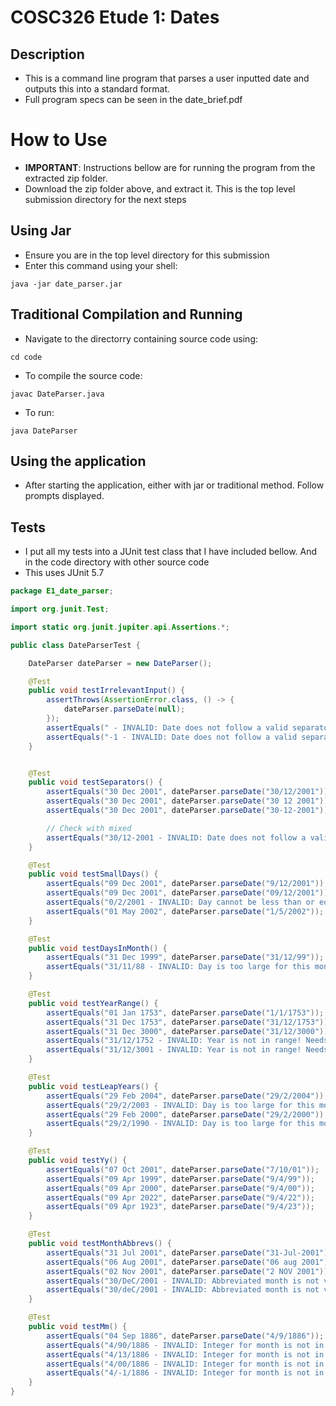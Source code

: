 # COSC326 Etude 1: Dates

## Description
- This is a command line program that parses a user inputted date and outputs this into a standard format. 
- Full program specs can be seen in the date_brief.pdf

# How to Use
- **IMPORTANT**: Instructions bellow are for running the program from the extracted zip folder. 
- Download the zip folder above, and extract it. This is the top level submission directory for the next steps

## Using Jar
- Ensure you are in the top level directory for this submission
- Enter this command using your shell:
```
java -jar date_parser.jar
```

## Traditional Compilation and Running
- Navigate to the directorry containing source code using:
```
cd code
```
- To compile the source code:
```
javac DateParser.java
```
- To run:
```
java DateParser
```

## Using the application
- After starting the application, either with jar or traditional method. Follow prompts displayed.  

## Tests
- I put all my tests into a JUnit test class that I have included bellow. And in the code directory with other source code
- This uses JUnit 5.7

```java
package E1_date_parser;

import org.junit.Test;

import static org.junit.jupiter.api.Assertions.*;

public class DateParserTest {

    DateParser dateParser = new DateParser();

    @Test
    public void testIrrelevantInput() {
        assertThrows(AssertionError.class, () -> {
            dateParser.parseDate(null);
        });
        assertEquals(" - INVALID: Date does not follow a valid separator scheme!", dateParser.parseDate(""));
        assertEquals("-1 - INVALID: Date does not follow a valid separator scheme!", dateParser.parseDate("-1"));
    }


    @Test
    public void testSeparators() {
        assertEquals("30 Dec 2001", dateParser.parseDate("30/12/2001"));
        assertEquals("30 Dec 2001", dateParser.parseDate("30 12 2001"));
        assertEquals("30 Dec 2001", dateParser.parseDate("30-12-2001"));

        // Check with mixed
        assertEquals("30/12-2001 - INVALID: Date does not follow a valid separator scheme!", dateParser.parseDate("30/12-2001"));
    }

    @Test
    public void testSmallDays() {
        assertEquals("09 Dec 2001", dateParser.parseDate("9/12/2001"));
        assertEquals("09 Dec 2001", dateParser.parseDate("09/12/2001"));
        assertEquals("0/2/2001 - INVALID: Day cannot be less than or equal to 0!", dateParser.parseDate("0/2/2001"));
        assertEquals("01 May 2002", dateParser.parseDate("1/5/2002"));
    }

    @Test
    public void testDaysInMonth() {
        assertEquals("31 Dec 1999", dateParser.parseDate("31/12/99"));
        assertEquals("31/11/88 - INVALID: Day is too large for this month and year!", dateParser.parseDate("31/11/88"));
    }

    @Test
    public void testYearRange() {
        assertEquals("01 Jan 1753", dateParser.parseDate("1/1/1753"));
        assertEquals("31 Dec 1753", dateParser.parseDate("31/12/1753"));
        assertEquals("31 Dec 3000", dateParser.parseDate("31/12/3000"));
        assertEquals("31/12/1752 - INVALID: Year is not in range! Needs to be between 1753 and 3000!", dateParser.parseDate("31/12/1752"));
        assertEquals("31/12/3001 - INVALID: Year is not in range! Needs to be between 1753 and 3000!", dateParser.parseDate("31/12/3001"));
    }

    @Test
    public void testLeapYears() {
        assertEquals("29 Feb 2004", dateParser.parseDate("29/2/2004"));
        assertEquals("29/2/2003 - INVALID: Day is too large for this month and year!", dateParser.parseDate("29/2/2003"));
        assertEquals("29 Feb 2000", dateParser.parseDate("29/2/2000"));
        assertEquals("29/2/1990 - INVALID: Day is too large for this month and year!", dateParser.parseDate("29/2/1990"));
    }

    @Test
    public void testYy() {
        assertEquals("07 Oct 2001", dateParser.parseDate("7/10/01"));
        assertEquals("09 Apr 1999", dateParser.parseDate("9/4/99"));
        assertEquals("09 Apr 2000", dateParser.parseDate("9/4/00"));
        assertEquals("09 Apr 2022", dateParser.parseDate("9/4/22"));
        assertEquals("09 Apr 1923", dateParser.parseDate("9/4/23"));
    }

    @Test
    public void testMonthAbbrevs() {
        assertEquals("31 Jul 2001", dateParser.parseDate("31-Jul-2001"));
        assertEquals("06 Aug 2001", dateParser.parseDate("06 aug 2001"));
        assertEquals("02 Nov 2001", dateParser.parseDate("2 NOV 2001"));
        assertEquals("30/DeC/2001 - INVALID: Abbreviated month is not valid! Must either be a length of 3 with uniform case or have it's first letter capitalized!", dateParser.parseDate("30/DeC/2001"));
        assertEquals("30/deC/2001 - INVALID: Abbreviated month is not valid! Must either be a length of 3 with uniform case or have it's first letter capitalized!", dateParser.parseDate("30/deC/2001"));
    }

    @Test
    public void testMm() {
        assertEquals("04 Sep 1886", dateParser.parseDate("4/9/1886"));
        assertEquals("4/90/1886 - INVALID: Integer for month is not in range! Needs to be between 1 and 12 (inclusive)", dateParser.parseDate("4/90/1886"));
        assertEquals("4/13/1886 - INVALID: Integer for month is not in range! Needs to be between 1 and 12 (inclusive)", dateParser.parseDate("4/13/1886"));
        assertEquals("4/00/1886 - INVALID: Integer for month is not in range! Needs to be between 1 and 12 (inclusive)", dateParser.parseDate("4/00/1886"));
        assertEquals("4/-1/1886 - INVALID: Integer for month is not in range! Needs to be between 1 and 12 (inclusive)", dateParser.parseDate("4/-1/1886"));
    }
}
```
